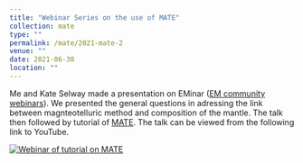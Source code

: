 ```yaml
---
title: "Webinar Series on the use of MATE"
collection: mate
type: ""
permalink: /mate/2021-mate-2
venue: ""
date: 2021-06-30
location: ""
---
```


Me and Kate Selway made a presentation on EMinar (<a href="https://www.mtnet.info/EMinars/EMinars.html">EM community webinars</a>). We presented the general questions in adressing the link between magnteotelluric method and composition of the mantle. The talk then followed by tutorial of <a href="https://github.com/sinanozaydin/MATE">MATE</a>. The talk can be viewed from the following link to YouTube.

[![Webinar of tutorial on MATE](https://img.youtube.com/vi/UirVvO7k0Ls/0.jpg)](https://www.youtube.com/watch?v=UirVvO7k0Ls)

